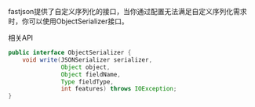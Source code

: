 fastjson提供了自定义序列化的接口，当你通过配置无法满足自定义序列化需求时，你可以使用ObjectSerializer接口。

相关API 
```java
public interface ObjectSerializer {
    void write(JSONSerializer serializer, 
               Object object, 
               Object fieldName, 
               Type fieldType, 
               int features) throws IOException;
}
```
